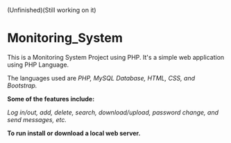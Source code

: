 (Unfinished)(Still working on it)
# Monitoring_System
This is a Monitoring System Project using PHP. It's a simple web application using PHP Language. 

The languages used are _PHP, MySQL Database, HTML, CSS, and Bootstrap._

**Some of the features include:**

_Log in/out, add, delete, search, download/upload, password change, and send messages, etc._

**To run install or download a local web server.**
